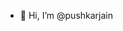 - 👋 Hi, I’m @pushkarjain

<!---
pushkarjain/pushkarjain is a ✨ special ✨ repository because its `README.md` (this file) appears on your GitHub profile.
You can click the Preview link to take a look at your changes.
--->
